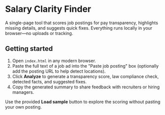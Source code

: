# Salary Clarity Finder

A single-page tool that scores job postings for pay transparency, highlights missing details, and suggests quick fixes. Everything runs locally in your browser—no uploads or tracking.

## Getting started

1. Open `index.html` in any modern browser.
2. Paste the full text of a job ad into the "Paste job posting" box (optionally add the posting URL to help detect locations).
3. Click **Analyze** to generate a transparency score, law compliance check, detected facts, and suggested fixes.
4. Copy the generated summary to share feedback with recruiters or hiring managers.

Use the provided **Load sample** button to explore the scoring without pasting your own posting.
